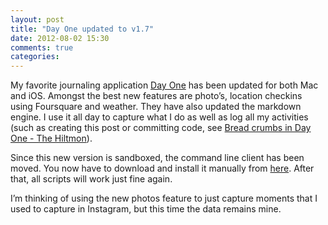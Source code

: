 ```yaml
---
layout: post
title: "Day One updated to v1.7"
date: 2012-08-02 15:30
comments: true
categories: 
---
```


My favorite journaling application [Day One](http://dayoneapp.com) has been updated for both Mac and iOS.  Amongst the best new features are photo’s, location checkins using Foursquare and weather.  They have also updated the markdown engine. I use it all day to capture what I do as well as log all my activities (such as creating this post or committing code, see [Bread crumbs in Day One - The Hiltmon](http://hiltmon.com/blog/2012/01/23/bread-crumbs-in-day-one/)).

Since this new version is sandboxed, the command line client has been moved. You now have to download and install it manually from [here](http://dayoneapp.com/tools/). After that, all scripts will work just fine again.

I’m thinking of using the new photos feature to just capture moments that I used to capture in Instagram, but this time the data remains mine.
